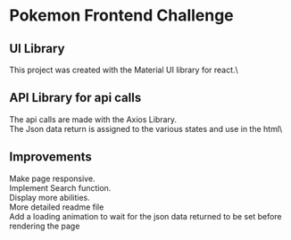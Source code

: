 # Pokemon Frontend Challenge


## UI Library

This project was created with the Material UI library for react.\

## API Library for api calls
The api calls are made with the Axios Library.\
The Json data return is assigned to the various states and use in the html\


## Improvements

Make page responsive.\
Implement Search function.\
Display more abilities.\
More detailed readme file\
Add a loading animation to wait for the json data returned to be set before rendering the page

